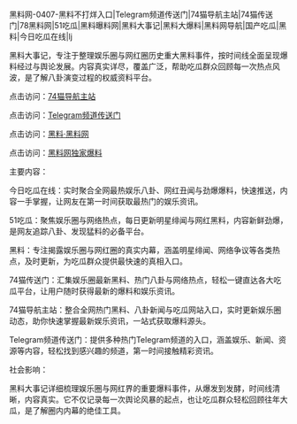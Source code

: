 #
黑料网-0407-黑料不打烊入口|Telegram频道传送门|74猫导航主站|74猫传送门|78黑料网|51吃瓜|黑料曝料网|黑料大事记|黑料大爆料|黑料网导航|国产吃瓜|黑料|今日吃瓜在线|lj

黑料大事记，专注于整理娱乐圈与网红圈历史重大黑料事件，按时间线全面呈现爆料经过与舆论发展。内容真实详尽，覆盖广泛，帮助吃瓜群众回顾每一次热点风波，是了解八卦演变过程的权威资料平台。


点击访问：<a href="https://74mao.com/">74猫导航主站</a>

点击访问：<a href="https://74mao.com/">Telegram频道传送门</a>

点击访问：<a href="https://fge-7ja.pages.dev/">黑料·黑料网</a>

点击访问：<a href="https://qfwfg.pages.dev/">黑料网独家爆料</a>


主要内容：

今日吃瓜在线：实时聚合全网最热娱乐八卦、网红丑闻与劲爆爆料，快速推送，内容一手掌握，让网友在第一时间获取最热门的娱乐资讯。

51吃瓜：聚焦娱乐圈与网络热点，每日更新明星绯闻与网红黑料，内容新鲜劲爆，是网友追踪八卦、发现猛料的必备平台。

黑料：专注揭露娱乐圈与网红圈的真实内幕，涵盖明星绯闻、网络争议等各类热点，及时更新，为吃瓜群众提供最快速的真相入口。

74猫传送门：汇集娱乐圈最新黑料、热门八卦与网络热点，轻松一键直达各大吃瓜平台，让用户随时获得最新的爆料和娱乐资讯。

74猫导航主站：整合全网热门黑料、八卦新闻与吃瓜网站入口，实时更新娱乐圈动态，助你快速掌握最新娱乐资讯，一站式获取爆料源头。

Telegram频道传送门：提供多种热门Telegram频道的入口，涵盖娱乐、新闻、资源等内容，轻松找到感兴趣的频道，第一时间接触精彩资讯。

社会影响：

黑料大事记详细梳理娱乐圈与网红界的重要爆料事件，从爆发到发酵，时间线清晰，内容真实。它不仅记录每一次舆论风暴的起点，也让吃瓜群众轻松回顾往年大瓜，是了解圈内内幕的绝佳工具。

<span style="display:none;">[Canonical link](https://github.com/Fange3007/6654126 ）</span>

